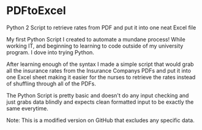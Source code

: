 # PDFtoExcel
Python 2 Script to retrieve rates from PDF and put it into one neat Excel file


My first Python Script I created to automate a mundane process! While working IT, 
and beginning to learning to code outside of my university program. I dove into 
trying Python. 

After learning enough of the syntax I made a simple script that would grab all 
the insurance rates from the Insurance Companys PDFs and put it into one Excel 
sheet making it easier for the nurses to retrieve the rates instead of shuffling 
through all of the PDFs.

The Python Script is pretty basic and doesn't do any input checking and just grabs 
data blindly and expects clean formatted input to be exactly the same everytime.

Note: This is a modified version on GitHub that excludes any specific data.

